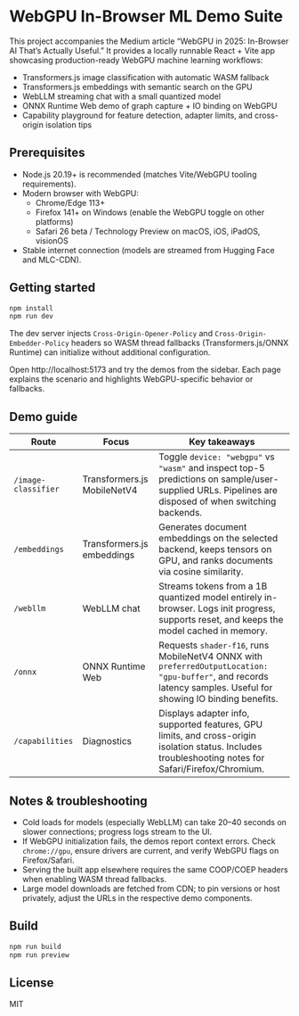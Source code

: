 # WebGPU In-Browser ML Demo Suite

This project accompanies the Medium article “WebGPU in 2025: In-Browser AI That’s Actually Useful.” It provides a locally runnable React + Vite app showcasing production-ready WebGPU machine learning workflows:

- Transformers.js image classification with automatic WASM fallback
- Transformers.js embeddings with semantic search on the GPU
- WebLLM streaming chat with a small quantized model
- ONNX Runtime Web demo of graph capture + IO binding on WebGPU
- Capability playground for feature detection, adapter limits, and cross-origin isolation tips

## Prerequisites

- Node.js 20.19+ is recommended (matches Vite/WebGPU tooling requirements).
- Modern browser with WebGPU:
  - Chrome/Edge 113+
  - Firefox 141+ on Windows (enable the WebGPU toggle on other platforms)
  - Safari 26 beta / Technology Preview on macOS, iOS, iPadOS, visionOS
- Stable internet connection (models are streamed from Hugging Face and MLC-CDN).

## Getting started

```bash
npm install
npm run dev
```

The dev server injects `Cross-Origin-Opener-Policy` and `Cross-Origin-Embedder-Policy` headers so WASM thread fallbacks (Transformers.js/ONNX Runtime) can initialize without additional configuration.

Open http://localhost:5173 and try the demos from the sidebar. Each page explains the scenario and highlights WebGPU-specific behavior or fallbacks.

## Demo guide

| Route | Focus | Key takeaways |
| --- | --- | --- |
| `/image-classifier` | Transformers.js MobileNetV4 | Toggle `device: "webgpu"` vs `"wasm"` and inspect top-5 predictions on sample/user-supplied URLs. Pipelines are disposed of when switching backends. |
| `/embeddings` | Transformers.js embeddings | Generates document embeddings on the selected backend, keeps tensors on GPU, and ranks documents via cosine similarity. |
| `/webllm` | WebLLM chat | Streams tokens from a 1B quantized model entirely in-browser. Logs init progress, supports reset, and keeps the model cached in memory. |
| `/onnx` | ONNX Runtime Web | Requests `shader-f16`, runs MobileNetV4 ONNX with `preferredOutputLocation: "gpu-buffer"`, and records latency samples. Useful for showing IO binding benefits. |
| `/capabilities` | Diagnostics | Displays adapter info, supported features, GPU limits, and cross-origin isolation status. Includes troubleshooting notes for Safari/Firefox/Chromium. |

## Notes & troubleshooting

- Cold loads for models (especially WebLLM) can take 20–40 seconds on slower connections; progress logs stream to the UI.
- If WebGPU initialization fails, the demos report context errors. Check `chrome://gpu`, ensure drivers are current, and verify WebGPU flags on Firefox/Safari.
- Serving the built app elsewhere requires the same COOP/COEP headers when enabling WASM thread fallbacks.
- Large model downloads are fetched from CDN; to pin versions or host privately, adjust the URLs in the respective demo components.

## Build

```bash
npm run build
npm run preview
```

## License

MIT
